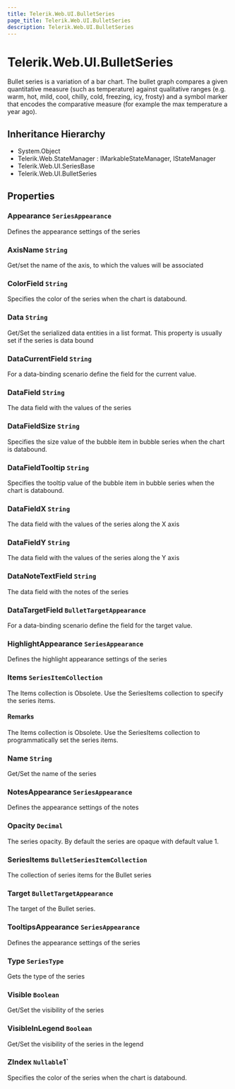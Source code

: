 ```yaml
---
title: Telerik.Web.UI.BulletSeries
page_title: Telerik.Web.UI.BulletSeries
description: Telerik.Web.UI.BulletSeries
---
```


# Telerik.Web.UI.BulletSeries

Bullet series is a variation of a bar chart. The bullet graph compares a given quantitative measure (such as temperature) against qualitative ranges (e.g. warm, hot, mild, cool, chilly, cold, freezing, icy, frosty) and a symbol marker that encodes the comparative measure (for example the max temperature a year ago).

## Inheritance Hierarchy

* System.Object
* Telerik.Web.StateManager : IMarkableStateManager, IStateManager
* Telerik.Web.UI.SeriesBase
* Telerik.Web.UI.BulletSeries

## Properties

###  Appearance `SeriesAppearance`

Defines the appearance settings of the series

###  AxisName `String`

Get/set the name of the axis, to which the values will be associated

###  ColorField `String`

Specifies the color of the series when the chart is databound.

###  Data `String`

Get/Set the serialized data entities in a list format. This property is usually set if the series is data bound

###  DataCurrentField `String`

For a data-binding scenario define the field for the current value.

###  DataField `String`

The data field with the values of the series

###  DataFieldSize `String`

Specifies the size value of the bubble item in bubble series when the chart is databound.

###  DataFieldTooltip `String`

Specifies the tooltip value of the bubble item in bubble series when the chart is databound.

###  DataFieldX `String`

The data field with the values of the series along the X axis

###  DataFieldY `String`

The data field with the values of the series along the Y axis

###  DataNoteTextField `String`

The data field with the notes of the series

###  DataTargetField `BulletTargetAppearance`

For a data-binding scenario define the field for the target value.

###  HighlightAppearance `SeriesAppearance`

Defines the highlight appearance settings of the series

###  Items `SeriesItemCollection`

The Items collection is Obsolete. Use the SeriesItems collection to specify the series items.

#### Remarks
The Items collection is Obsolete. Use the SeriesItems collection to programmatically set the series items.

###  Name `String`

Get/Set the name of the series

###  NotesAppearance `SeriesAppearance`

Defines the appearance settings of the notes

###  Opacity `Decimal`

The series opacity. By default the series are opaque with default value 1.

###  SeriesItems `BulletSeriesItemCollection`

The collection of series items for the Bullet series

###  Target `BulletTargetAppearance`

The target of the Bullet series.

###  TooltipsAppearance `SeriesAppearance`

Defines the appearance settings of the series

###  Type `SeriesType`

Gets the type of the series

###  Visible `Boolean`

Get/Set the visibility of the series

###  VisibleInLegend `Boolean`

Get/Set the visibility of the series in the legend

###  ZIndex `Nullable`1`

Specifies the color of the series when the chart is databound.

